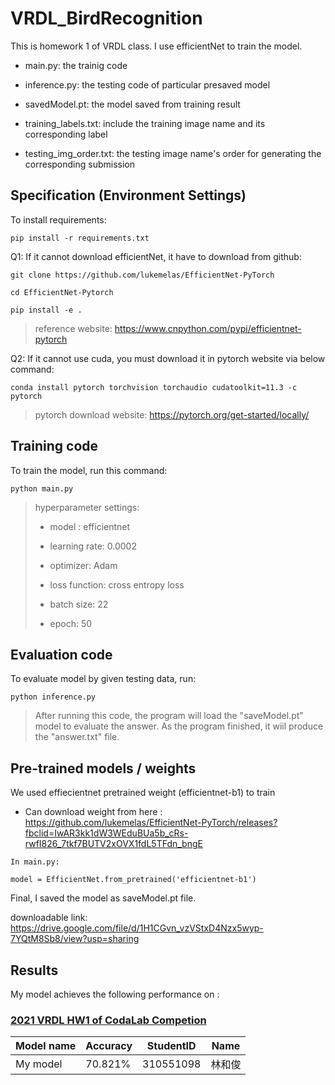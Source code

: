 # VRDL_BirdRecognition

This is homework 1 of VRDL class. I use efficientNet to train the model.

* main.py: the trainig code

* inference.py: the testing code of particular presaved model
 
* savedModel.pt: the model saved from training result

* training_labels.txt: include the training image name and its corresponding label

* testing_img_order.txt: the testing image name's order for generating the corresponding submission


## Specification (Environment Settings)
To install requirements:
```
pip install -r requirements.txt
```


Q1: If it cannot download efficientNet, it have to download from github:

```
git clone https://github.com/lukemelas/EfficientNet-PyTorch

cd EfficientNet-Pytorch

pip install -e .
```

> reference website: https://www.cnpython.com/pypi/efficientnet-pytorch

Q2: If it cannot use cuda, you must download it in pytorch website via below command:

```
conda install pytorch torchvision torchaudio cudatoolkit=11.3 -c pytorch
```

> pytorch download website: https://pytorch.org/get-started/locally/

## Training code
To train the model, run this command:
```
python main.py
```

> hyperparameter settings:
>    
>    - model : efficientnet
>    
>    - learning rate: 0.0002
>    
>    - optimizer: Adam
>      
>    - loss function: cross entropy loss
>    
>    - batch size: 22
>    
>    - epoch: 50 

## Evaluation code
To evaluate model by given testing data, run:
```
python inference.py
```
> After running this code, the program will load the "saveModel.pt" model to evaluate the answer. As the program finished, it wiil produce the "answer.txt" file.

## Pre-trained models / weights
We used effiecientnet pretrained weight (efficientnet-b1) to train
- Can download weight from here : https://github.com/lukemelas/EfficientNet-PyTorch/releases?fbclid=IwAR3kk1dW3WEduBUa5b_cRs-rwfI826_7tkf7BUTV2xOVX1fdL5TFdn_bngE
```
In main.py:

model = EfficientNet.from_pretrained('efficientnet-b1')
```
Final, I saved the model as saveModel.pt file. 

downloadable link: https://drive.google.com/file/d/1H1CGvn_vzVStxD4Nzx5wyp-7YQtM8Sb8/view?usp=sharing

## Results
My model achieves the following performance on :
### [2021 VRDL HW1 of CodaLab Competion](https://competitions.codalab.org/competitions/35668?secret_key=09789b13-35ec-4928-ac0f-6c86631dda07)
| Model name         | Accuracy  | StudentID | Name  |
| ------------------ |-----------|-----------|-------|
| My model           |  70.821%  | 310551098 | 林和俊 | 

